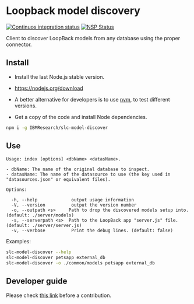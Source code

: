 # Loopback model discovery

[![Continuos integration status](https://travis-ci.org/IBMResearch/slc-model-discover.svg)](https://travis-ci.org/IBMResearch/slc-model-discover)
[![NSP Status](https://nodesecurity.io/orgs/ibmresearch/projects/e12d6c60-9c19-42e2-913b-0f670cf692bb/badge)](https://nodesecurity.io/orgs/ibmresearch/projects/e12d6c60-9c19-42e2-913b-0f670cf692bb)

Client to discover LoopBack models from any database using the proper connector.


## Install

- Install the last Node.js stable version.
 - https://nodejs.org/download
 - A better alternative for developers is to use [nvm](https://github.com/creationix/nvm), to test different versions.

- Get a copy of the code and install Node dependencies.
```sh
npm i -g IBMResearch/slc-model-discover
```


## Use
```
Usage: index [options] <dbName> <datasName>.

- dbName: The name of the original database to inspect.
- datasName: The name of the datasource to use (the key used in "datasources.json" or equivalent files).

Options:

  -h, --help             output usage information
  -V, --version          output the version number
  -o, --outpath <s>     Path to drop the discovered models setup into. (default: ./server/models)
  -s, --serverpath <s>  Path to the LoopBack app "server.js" file. (default: ./server/server.js)
  -v, --verbose          Print the debug lines. (default: false)
```

Examples:
```sh
slc-model-discover --help
slc-model-discover petsapp external_db
slc-model-discover -o ./common/models petsapp external_db
```


## Developer guide

Please check [this link](https://github.com/IBMResearch/backend-development-guide) before a contribution.
